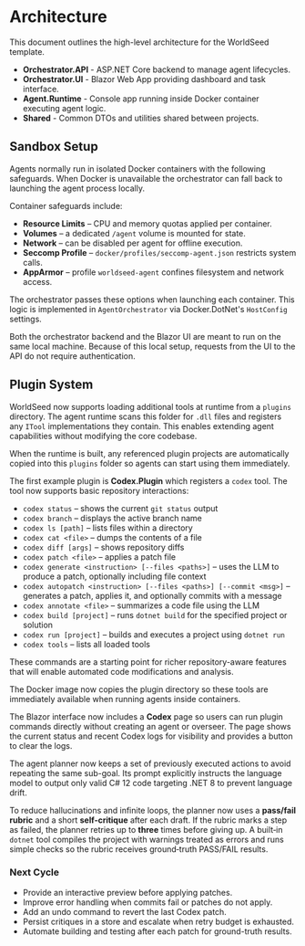 # Architecture

This document outlines the high-level architecture for the WorldSeed template.

- **Orchestrator.API** - ASP.NET Core backend to manage agent lifecycles.
- **Orchestrator.UI** - Blazor Web App providing dashboard and task interface.
- **Agent.Runtime** - Console app running inside Docker container executing agent logic.
- **Shared** - Common DTOs and utilities shared between projects.

## Sandbox Setup

Agents normally run in isolated Docker containers with the following safeguards.
When Docker is unavailable the orchestrator can fall back to launching the agent
process locally.

Container safeguards include:

- **Resource Limits** – CPU and memory quotas applied per container.
- **Volumes** – a dedicated `/agent` volume is mounted for state.
- **Network** – can be disabled per agent for offline execution.
- **Seccomp Profile** – `docker/profiles/seccomp-agent.json` restricts system calls.
- **AppArmor** – profile `worldseed-agent` confines filesystem and network access.

The orchestrator passes these options when launching each container.
This logic is implemented in `AgentOrchestrator` via Docker.DotNet's `HostConfig` settings.

Both the orchestrator backend and the Blazor UI are meant to run on the same local machine. Because of this local setup, requests from the UI to the API do not require authentication.

## Plugin System

WorldSeed now supports loading additional tools at runtime from a `plugins` directory. The agent runtime scans this folder for `.dll` files and registers any `ITool` implementations they contain. This enables extending agent capabilities without modifying the core codebase.

When the runtime is built, any referenced plugin projects are automatically copied into this `plugins` folder so agents can start using them immediately.

The first example plugin is **Codex.Plugin** which registers a `codex` tool. The tool now supports basic repository interactions:

* `codex status` – shows the current `git status` output
* `codex branch` – displays the active branch name
* `codex ls [path]` – lists files within a directory
* `codex cat <file>` – dumps the contents of a file
* `codex diff [args]` – shows repository diffs
* `codex patch <file>` – applies a patch file
* `codex generate <instruction> [--files <paths>]` – uses the LLM to produce a patch, optionally including file context
* `codex autopatch <instruction> [--files <paths>] [--commit <msg>]` – generates a patch, applies it, and optionally commits with a message
* `codex annotate <file>` – summarizes a code file using the LLM
* `codex build [project]` – runs `dotnet build` for the specified project or solution
* `codex run [project]` – builds and executes a project using `dotnet run`
* `codex tools` – lists all loaded tools

These commands are a starting point for richer repository-aware features that will enable automated code modifications and analysis.

The Docker image now copies the plugin directory so these tools are immediately
available when running agents inside containers.

The Blazor interface now includes a **Codex** page so users can run plugin commands directly without creating an agent or overseer. The page shows the current status and recent Codex logs for visibility and provides a button to clear the logs.

The agent planner now keeps a set of previously executed actions to avoid repeating the same sub-goal. Its prompt explicitly instructs the language model to output only valid C# 12 code targeting .NET 8 to prevent language drift.

To reduce hallucinations and infinite loops, the planner now uses a **pass/fail rubric** and a short **self‑critique** after each draft. If the rubric marks a step as failed, the planner retries up to **three** times before giving up. A built‑in `dotnet` tool compiles the project with warnings treated as errors and runs simple checks so the rubric receives ground‑truth PASS/FAIL results.

### Next Cycle

* Provide an interactive preview before applying patches.
* Improve error handling when commits fail or patches do not apply.
* Add an undo command to revert the last Codex patch.
* Persist critiques in a store and escalate when retry budget is exhausted.
* Automate building and testing after each patch for ground-truth results.
